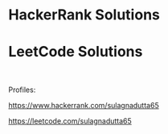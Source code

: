 # HackerRank Solutions
# LeetCode Solutions
<br/>


Profiles:

https://www.hackerrank.com/sulagnadutta65
<br/>

https://leetcode.com/sulagnadutta65
<br/>


